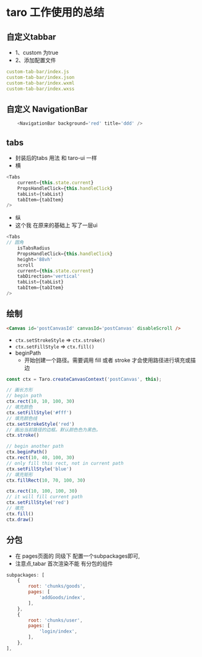 # taro 工作使用的总结
## 自定义tabbar
- 1、custom 为true
- 2、添加配置文件
```yaml
custom-tab-bar/index.js
custom-tab-bar/index.json
custom-tab-bar/index.wxml
custom-tab-bar/index.wxss
```
## 自定义  NavigationBar
```ts
    <NavigationBar background='red' title='ddd' />
```

## tabs
- 封装后的tabs 用法 和 taro-ui 一样 
- 横
```js
<Tabs
    current={this.state.current}
    PropsHandleClick={this.handleClick}
    tabList={tabList}
    tabItem={tabItem}
/>

```
- 纵
- 这个我 在原来的基础上 写了一层ui
```js
<Tabs 
// 圆角
    isTabsRadius
    PropsHandleClick={this.handleClick}
    height='88vh'
    scroll
    current={this.state.current}
    tabDirection='vertical'
    tabList={tabList}
    tabItem={tabItem}
/>
```
## 绘制
```html
<Canvas id='postCanvasId' canvasId='postCanvas' disableScroll />
```
- `ctx.setStrokeStyle` => `ctx.stroke()` 
- `ctx.setFillStyle` => `ctx.fill()`
- beginPath
    -   开始创建一个路径。需要调用 fill 或者 stroke 才会使用路径进行填充或描边


```ts
const ctx = Taro.createCanvasContext('postCanvas', this);

// 画长方形
// begin path
ctx.rect(10, 10, 100, 30)
// 填充颜色
ctx.setFillStyle('#fff')
// 填充颜色线
ctx.setStrokeStyle('red')
// 画出当前路径的边框。默认颜色色为黑色。
ctx.stroke()

// begin another path
ctx.beginPath()
ctx.rect(10, 40, 100, 30)
// only fill this rect, not in current path
ctx.setFillStyle('blue')
// 填充矩形
ctx.fillRect(10, 70, 100, 30)

ctx.rect(10, 100, 100, 30)
// it will fill current path
ctx.setFillStyle('red')
// 填充
ctx.fill()
ctx.draw()
```

## 分包
- 在 pages页面的 同级下 配置一个subpackages即可,
- 注意点,tabar 首次渲染不能 有分包的组件
```js
subpackages: [
    {
        root: 'chunks/goods',
        pages: [
            'addGoods/index',
        ],
    },
    {
        root: 'chunks/user',
        pages: [
            'login/index',
        ],
    },
],
```
